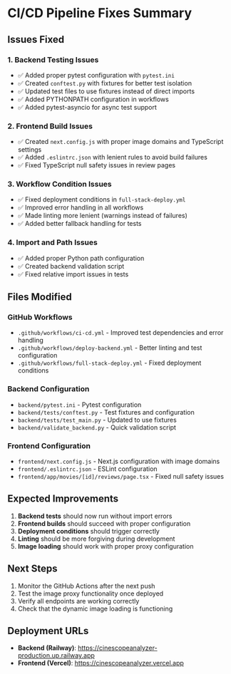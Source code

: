 # CI/CD Pipeline Fixes Summary

## Issues Fixed

### 1. Backend Testing Issues
- ✅ Added proper pytest configuration with `pytest.ini`
- ✅ Created `conftest.py` with fixtures for better test isolation
- ✅ Updated test files to use fixtures instead of direct imports
- ✅ Added PYTHONPATH configuration in workflows
- ✅ Added pytest-asyncio for async test support

### 2. Frontend Build Issues  
- ✅ Created `next.config.js` with proper image domains and TypeScript settings
- ✅ Added `.eslintrc.json` with lenient rules to avoid build failures
- ✅ Fixed TypeScript null safety issues in review pages

### 3. Workflow Condition Issues
- ✅ Fixed deployment conditions in `full-stack-deploy.yml`
- ✅ Improved error handling in all workflows
- ✅ Made linting more lenient (warnings instead of failures)
- ✅ Added better fallback handling for tests

### 4. Import and Path Issues
- ✅ Added proper Python path configuration
- ✅ Created backend validation script
- ✅ Fixed relative import issues in tests

## Files Modified

### GitHub Workflows
- `.github/workflows/ci-cd.yml` - Improved test dependencies and error handling
- `.github/workflows/deploy-backend.yml` - Better linting and test configuration
- `.github/workflows/full-stack-deploy.yml` - Fixed deployment conditions

### Backend Configuration
- `backend/pytest.ini` - Pytest configuration
- `backend/tests/conftest.py` - Test fixtures and configuration
- `backend/tests/test_main.py` - Updated to use fixtures
- `backend/validate_backend.py` - Quick validation script

### Frontend Configuration
- `frontend/next.config.js` - Next.js configuration with image domains
- `frontend/.eslintrc.json` - ESLint configuration
- `frontend/app/movies/[id]/reviews/page.tsx` - Fixed null safety issues

## Expected Improvements
1. **Backend tests** should now run without import errors
2. **Frontend builds** should succeed with proper configuration
3. **Deployment conditions** should trigger correctly
4. **Linting** should be more forgiving during development
5. **Image loading** should work with proper proxy configuration

## Next Steps
1. Monitor the GitHub Actions after the next push
2. Test the image proxy functionality once deployed
3. Verify all endpoints are working correctly
4. Check that the dynamic image loading is functioning

## Deployment URLs
- **Backend (Railway)**: https://cinescopeanalyzer-production.up.railway.app
- **Frontend (Vercel)**: https://cinescopeanalyzer.vercel.app

